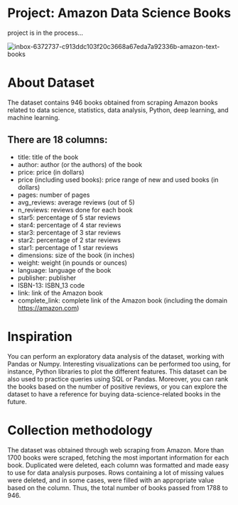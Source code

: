 # Project: Amazon Data Science Books
project is in the process...

![inbox-6372737-c913ddc103f20c3668a67eda7a92336b-amazon-text-books](https://github.com/IraSafonik/project_Amazon-Data-Science-Books/assets/32171563/aa086f42-2f39-41f3-917b-3e96bfdbc42d)

# About Dataset
The dataset contains 946 books obtained from scraping Amazon books related to data science, statistics, data analysis, Python, deep learning, and machine learning.

## There are 18 columns:
- title: title of the book
- author: author (or the authors) of the book
- price: price (in dollars)
- price (including used books): price range of new and used books (in dollars)
- pages: number of pages
- avg_reviews: average reviews (out of 5)
- n_reviews: reviews done for each book
- star5: percentage of 5 star reviews
- star4: percentage of 4 star reviews
- star3: percentage of 3 star reviews
- star2: percentage of 2 star reviews
- star1: percentage of 1 star reviews
- dimensions: size of the book (in inches)
- weight: weight (in pounds or ounces)
- language: language of the book
- publisher: publisher
- ISBN-13: ISBN_13 code
- link: link of the Amazon book
- complete_link: complete link of the Amazon book (including the domain https://amazon.com)

# Inspiration
You can perform an exploratory data analysis of the dataset, working with Pandas or Numpy.
Interesting visualizations can be performed too using, for instance, Python libraries to plot the different features.
This dataset can be also used to practice queries using SQL or Pandas.
Moreover, you can rank the books based on the number of positive reviews, or you can explore the dataset to have a reference for buying data-science-related books in the future.

# Collection methodology
The dataset was obtained through web scraping from Amazon.
More than 1700 books were scraped, fetching the most important information for each book.
Duplicated were deleted, each column was formatted and made easy to use for data analysis purposes.
Rows containing a lot of missing values were deleted, and in some cases, were filled with an appropriate value based on the column. Thus, the total number of books passed from 1788 to 946.
